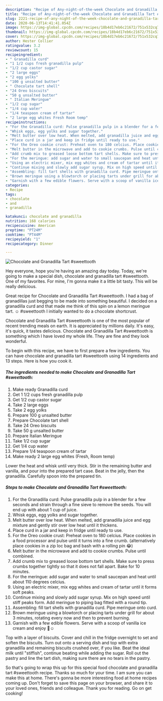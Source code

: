 ```yaml
---
description: "Recipe of Any-night-of-the-week Chocolate and Granadilla Tart #sweettooth"
title: "Recipe of Any-night-of-the-week Chocolate and Granadilla Tart #sweettooth"
slug: 2221-recipe-of-any-night-of-the-week-chocolate-and-granadilla-tart-sweettooth
date: 2020-06-13T14:41:41.054Z
image: https://img-global.cpcdn.com/recipes/18b4d17eb6c21672/751x532cq70/chocolate-and-granadilla-tart-sweettooth-recipe-main-photo.jpg
thumbnail: https://img-global.cpcdn.com/recipes/18b4d17eb6c21672/751x532cq70/chocolate-and-granadilla-tart-sweettooth-recipe-main-photo.jpg
cover: https://img-global.cpcdn.com/recipes/18b4d17eb6c21672/751x532cq70/chocolate-and-granadilla-tart-sweettooth-recipe-main-photo.jpg
author: Hester Collier
ratingvalue: 3.2
reviewcount: 15
recipeingredient:
- " Granadilla curd"
- "1 1/2 cups fresh granadilla pulp"
- "1/2 cup castor sugar"
- "2 large eggs"
- "2 egg yolks"
- "100 g unsalted butter"
- " Chocolate tart shell"
- "24 Oreo biscuits"
- "50 g unsalted butter"
- " Italian Meringue"
- "1/2 cup sugar"
- "1/4 cup water"
- "1/4 teaspoon cream of tartar"
- "2 large egg whites Fresh Room temp"
recipeinstructions:
- "For the Granadilla curd: Pulse granadilla pulp in a blender for a few seconds and strain through a fine sieve to remove the seeds. You will end up with about 1 cup of juice."
- "Whisk eggs, egg yolks and sugar together."
- "Melt butter over low heat. When melted, add granadilla juice and egg mixture and gently stir over low heat until it thickens."
- "Place curd in a jar and keep in fridge until ready to use."
- "For the Oreo cookie crust: Preheat oven to 180 celcius. Place cookies in a food processor and pulse until it turns into a fine crumb. (alternatively place cookies in a zip loc bag and bash with a rolling pin 😂)"
- "Melt butter in the microwave and add to cookie crumbs. Pulse until combined."
- "Add crumb mix to greased loose bottom tart shells. Make sure to press crumbs together tightly so that it does not fall apart. Bake for 10 minutes."
- "For the meringue: add sugar and water to small saucepan and heat until about 110 degrees celcius."
- "Using an electric mixer, mix egg whites and cream of tartar until it forms soft peaks."
- "Continue mixing and slowly add sugar syrup. Mix on high speed until stiff peaks form. Add meringue to piping bag fitted with a round tip."
- "Assembling: fill tart shells with granadilla curd. Pipe meringue onto curd."
- "Brown meringue using a blowtorch or placing tarts under grill for about 3 minutes, rotating every now and then to prevent burning."
- "Garnish with a few edible flowers. Serve with a scoop of vanilla ice cream and enjoy 🥰☺️"
categories:
- Recipe
tags:
- chocolate
- and
- granadilla

katakunci: chocolate and granadilla 
nutrition: 168 calories
recipecuisine: American
preptime: "PT24M"
cooktime: "PT44M"
recipeyield: "1"
recipecategory: Dinner

---
```



![Chocolate and Granadilla Tart #sweettooth](https://img-global.cpcdn.com/recipes/18b4d17eb6c21672/751x532cq70/chocolate-and-granadilla-tart-sweettooth-recipe-main-photo.jpg)

Hey everyone, hope you're having an amazing day today. Today, we're going to make a special dish, chocolate and granadilla tart #sweettooth. One of my favorites. For mine, I'm gonna make it a little bit tasty. This will be really delicious.

Great recipe for Chocolate and Granadilla Tart #sweettooth. I had a bag of granadillas just begging to be made into something beautiful. I decided on a granadilla curd and that made me think of this spin on a lemon meringue tart. ☺️ #sweettooth I initially wanted to do a chocolate shortcrust.

Chocolate and Granadilla Tart #sweettooth is one of the most popular of recent trending meals on earth. It is appreciated by millions daily. It's easy, it's quick, it tastes delicious. Chocolate and Granadilla Tart #sweettooth is something which I have loved my whole life. They are fine and they look wonderful.


To begin with this recipe, we have to first prepare a few ingredients. You can have chocolate and granadilla tart #sweettooth using 14 ingredients and 13 steps. Here is how you cook it.

<!--inarticleads1-->

##### The ingredients needed to make Chocolate and Granadilla Tart #sweettooth:

1. Make ready  Granadilla curd
1. Get 1 1/2 cups fresh granadilla pulp
1. Get 1/2 cup castor sugar
1. Take 2 large eggs
1. Take 2 egg yolks
1. Prepare 100 g unsalted butter
1. Prepare  Chocolate tart shell
1. Take 24 Oreo biscuits
1. Take 50 g unsalted butter
1. Prepare  Italian Meringue
1. Take 1/2 cup sugar
1. Get 1/4 cup water
1. Prepare 1/4 teaspoon cream of tartar
1. Make ready 2 large egg whites (Fresh, Room temp)


Lower the heat and whisk until very thick. Stir in the remaining butter and vanilla, and pour into the prepared tart case. Beat in the jelly, then the granadilla. Carefully spoon into the prepared tin. 

<!--inarticleads2-->

##### Steps to make Chocolate and Granadilla Tart #sweettooth:

1. For the Granadilla curd: Pulse granadilla pulp in a blender for a few seconds and strain through a fine sieve to remove the seeds. You will end up with about 1 cup of juice.
1. Whisk eggs, egg yolks and sugar together.
1. Melt butter over low heat. When melted, add granadilla juice and egg mixture and gently stir over low heat until it thickens.
1. Place curd in a jar and keep in fridge until ready to use.
1. For the Oreo cookie crust: Preheat oven to 180 celcius. Place cookies in a food processor and pulse until it turns into a fine crumb. (alternatively place cookies in a zip loc bag and bash with a rolling pin 😂)
1. Melt butter in the microwave and add to cookie crumbs. Pulse until combined.
1. Add crumb mix to greased loose bottom tart shells. Make sure to press crumbs together tightly so that it does not fall apart. Bake for 10 minutes.
1. For the meringue: add sugar and water to small saucepan and heat until about 110 degrees celcius.
1. Using an electric mixer, mix egg whites and cream of tartar until it forms soft peaks.
1. Continue mixing and slowly add sugar syrup. Mix on high speed until stiff peaks form. Add meringue to piping bag fitted with a round tip.
1. Assembling: fill tart shells with granadilla curd. Pipe meringue onto curd.
1. Brown meringue using a blowtorch or placing tarts under grill for about 3 minutes, rotating every now and then to prevent burning.
1. Garnish with a few edible flowers. Serve with a scoop of vanilla ice cream and enjoy 🥰☺️


Top with a layer of biscuits. Cover and chill in the fridge overnight to set and soften the biscuits. Turn out onto a serving dish and top with extra granadilla and remaining biscuits crushed over, if you like. Beat the ideal milk until &#34;stiffish&#34;, continue beating while adding the sugar. Roll out the pastry and line the tart dish, making sure there are no tears in the pastry. 

So that's going to wrap this up for this special food chocolate and granadilla tart #sweettooth recipe. Thanks so much for your time. I am sure you can make this at home. There's gonna be more interesting food at home recipes coming up. Don't forget to save this page on your browser, and share it to your loved ones, friends and colleague. Thank you for reading. Go on get cooking!
